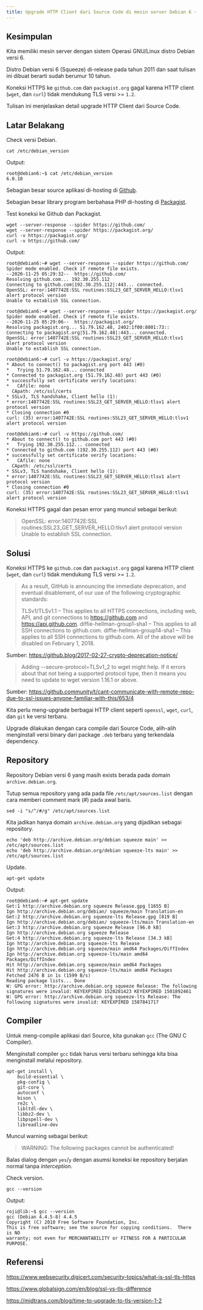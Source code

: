 ```yaml
---
title: Upgrade HTTP Client dari Source Code di mesin server Debian 6 - Part 1 Compiler
---
```


## Kesimpulan

Kita memiliki mesin server dengan sistem Operasi GNU/Linux distro Debian versi 6.

Distro Debian versi 6 (Squeeze) di-release pada tahun 2011 dan saat tulisan ini dibuat berarti sudah berumur 10 tahun.

Koneksi HTTPS ke `github.com` dan `packagist.org` gagal karena HTTP client (`wget`, dan `curl`) tidak mendukung TLS versi >= `1.2`.

Tulisan ini menjelaskan detail upgrade HTTP Client dari Source Code.

## Latar Belakang

Check versi Debian.

```
cat /etc/debian_version
```

Output:

```
root@debian6:~$ cat /etc/debian_version
6.0.10
```

Sebagian besar source aplikasi di-hosting di [Github](https://github.com/).

Sebagian besar library program berbahasa PHP di-hosting di [Packagist](https://packagist.org/).

Test koneksi ke Github dan Packagist.

```
wget --server-response --spider https://github.com/
wget --server-response --spider https://packagist.org/
curl -v https://packagist.org/
curl -v https://github.com/
```

Output:

```
root@debian6:~# wget --server-response --spider https://github.com/
Spider mode enabled. Check if remote file exists.
--2020-11-25 05:29:32--  https://github.com/
Resolving github.com... 192.30.255.112
Connecting to github.com|192.30.255.112|:443... connected.
OpenSSL: error:1407742E:SSL routines:SSL23_GET_SERVER_HELLO:tlsv1 alert protocol version
Unable to establish SSL connection.
```

```
root@debian6:~# wget --server-response --spider https://packagist.org/
Spider mode enabled. Check if remote file exists.
--2020-11-25 05:29:06--  https://packagist.org/
Resolving packagist.org... 51.79.162.48, 2402:1f00:8001:73::
Connecting to packagist.org|51.79.162.48|:443... connected.
OpenSSL: error:1407742E:SSL routines:SSL23_GET_SERVER_HELLO:tlsv1 alert protocol version
Unable to establish SSL connection.
```

```
root@debian6:~# curl -v https://packagist.org/
* About to connect() to packagist.org port 443 (#0)
*   Trying 51.79.162.48... connected
* Connected to packagist.org (51.79.162.48) port 443 (#0)
* successfully set certificate verify locations:
*   CAfile: none
  CApath: /etc/ssl/certs
* SSLv3, TLS handshake, Client hello (1):
* error:1407742E:SSL routines:SSL23_GET_SERVER_HELLO:tlsv1 alert protocol version
* Closing connection #0
curl: (35) error:1407742E:SSL routines:SSL23_GET_SERVER_HELLO:tlsv1 alert protocol version
```

```
root@debian6:~# curl -v https://github.com/
* About to connect() to github.com port 443 (#0)
*   Trying 192.30.255.112... connected
* Connected to github.com (192.30.255.112) port 443 (#0)
* successfully set certificate verify locations:
*   CAfile: none
  CApath: /etc/ssl/certs
* SSLv3, TLS handshake, Client hello (1):
* error:1407742E:SSL routines:SSL23_GET_SERVER_HELLO:tlsv1 alert protocol version
* Closing connection #0
curl: (35) error:1407742E:SSL routines:SSL23_GET_SERVER_HELLO:tlsv1 alert protocol version
```

Koneksi HTTPS gagal dan pesan error yang muncul sebagai berikut:

> OpenSSL: error:1407742E:SSL routines:SSL23_GET_SERVER_HELLO:tlsv1 alert protocol version
> Unable to establish SSL connection.

## Solusi

Koneksi HTTPS ke `github.com` dan `packagist.org` gagal karena HTTP client (`wget`, dan `curl`) tidak mendukung TLS versi >= `1.2`.

> As a result, GitHub is announcing the immediate deprecation, and eventual disablement, of our use of the following cryptographic standards:
>
> TLSv1/TLSv1.1 – This applies to all HTTPS connections, including web, API, and git connections to https://github.com and https://api.github.com.
> diffie-hellman-group1-sha1 – This applies to all SSH connections to github.com.
> diffie-hellman-group14-sha1 – This applies to all SSH connections to github.com.
> All of the above will be disabled on February 1, 2018.

Sumber: https://github.blog/2017-02-27-crypto-deprecation-notice/

> Adding --secure-protocol=TLSv1_2 to wget might help. If it errors about that not being a supported protocol type, then it means you need to update to wget version 1.16.1 or above.

Sumber: https://github.community/t/cant-communicate-with-remote-repo-due-to-ssl-issues-anyone-familiar-with-this/653/4

Kita perlu meng-upgrade berbagai HTTP client seperti `openssl`, `wget`, `curl`, dan `git` ke versi terbaru.

Upgrade dilakukan dengan cara compile dari Source Code, alih-alih menginstall versi binary dari package `.deb` terbaru yang terkendala dependency.

## Repository

Repository Debian versi 6 yang masih exists berada pada domain `archive.debian.org`.

Tutup semua repository yang ada pada file `/etc/apt/sources.list` dengan cara memberi comment mark (#) pada awal baris.

```
sed -i "s/^/#/g" /etc/apt/sources.list
```

Kita jadikan hanya domain `archive.debian.org` yang dijadikan sebagai repository.

```
echo 'deb http://archive.debian.org/debian squeeze main' >> /etc/apt/sources.list
echo 'deb http://archive.debian.org/debian squeeze-lts main' >> /etc/apt/sources.list
```

Update.

```
apt-get update
```

Output:

```
root@debian6:~# apt-get update
Get:1 http://archive.debian.org squeeze Release.gpg [1655 B]
Ign http://archive.debian.org/debian/ squeeze/main Translation-en
Get:2 http://archive.debian.org squeeze-lts Release.gpg [819 B]
Ign http://archive.debian.org/debian/ squeeze-lts/main Translation-en
Get:3 http://archive.debian.org squeeze Release [96.0 kB]
Ign http://archive.debian.org squeeze Release
Get:4 http://archive.debian.org squeeze-lts Release [34.3 kB]
Ign http://archive.debian.org squeeze-lts Release
Ign http://archive.debian.org squeeze/main amd64 Packages/DiffIndex
Ign http://archive.debian.org squeeze-lts/main amd64 Packages/DiffIndex
Hit http://archive.debian.org squeeze/main amd64 Packages
Hit http://archive.debian.org squeeze-lts/main amd64 Packages
Fetched 2476 B in 1s (1599 B/s)
Reading package lists... Done
W: GPG error: http://archive.debian.org squeeze Release: The following signatures were invalid: KEYEXPIRED 1520281423 KEYEXPIRED 1501892461
W: GPG error: http://archive.debian.org squeeze-lts Release: The following signatures were invalid: KEYEXPIRED 1587841717
```

## Compiler

Untuk meng-compile aplikasi dari Source, kita gunakan `gcc` (The GNU C Compiler).

Menginstall compiler `gcc` tidak harus versi terbaru sehingga kita bisa menginstall melalui repository.

```
apt-get install \
    build-essential \
    pkg-config \
    git-core \
    autoconf \
    bison \
    re2c \
    libltdl-dev \
    libbz2-dev \
    libpspell-dev \
    libreadline-dev
```

Muncul warning sebagai berikut:

> WARNING: The following packages cannot be authenticated!

Balas dialog dengan `yes`/`y` dengan asumsi koneksi ke repository berjalan normal tanpa *interception*.

Check version.

```
gcc --version
```

Output:

```
roji@lib:~$ gcc --version
gcc (Debian 4.4.5-8) 4.4.5
Copyright (C) 2010 Free Software Foundation, Inc.
This is free software; see the source for copying conditions.  There is NO
warranty; not even for MERCHANTABILITY or FITNESS FOR A PARTICULAR PURPOSE.
```

## Referensi

https://www.websecurity.digicert.com/security-topics/what-is-ssl-tls-https

https://www.globalsign.com/en/blog/ssl-vs-tls-difference

https://midtrans.com/blog/time-to-upgrade-to-tls-version-1-2

